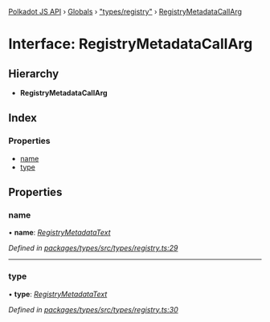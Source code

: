 [Polkadot JS API](../README.md) › [Globals](../globals.md) › ["types/registry"](../modules/_types_registry_.md) › [RegistryMetadataCallArg](_types_registry_.registrymetadatacallarg.md)

# Interface: RegistryMetadataCallArg

## Hierarchy

* **RegistryMetadataCallArg**

## Index

### Properties

* [name](_types_registry_.registrymetadatacallarg.md#name)
* [type](_types_registry_.registrymetadatacallarg.md#type)

## Properties

###  name

• **name**: *[RegistryMetadataText](_types_registry_.registrymetadatatext.md)*

*Defined in [packages/types/src/types/registry.ts:29](https://github.com/polkadot-js/api/blob/0c5b69bea1/packages/types/src/types/registry.ts#L29)*

___

###  type

• **type**: *[RegistryMetadataText](_types_registry_.registrymetadatatext.md)*

*Defined in [packages/types/src/types/registry.ts:30](https://github.com/polkadot-js/api/blob/0c5b69bea1/packages/types/src/types/registry.ts#L30)*
